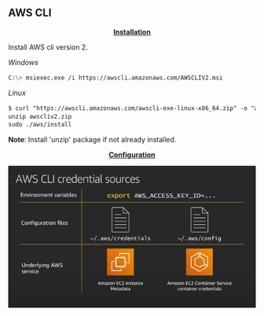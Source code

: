 ## AWS CLI

<P align=center> 
<B><U> Installation </U></B> 
</P>
Install AWS cli version 2.

*Windows*
```markdown
C:\> msiexec.exe /i https://awscli.amazonaws.com/AWSCLIV2.msi
```
*Linux*
```markdown
$ curl "https://awscli.amazonaws.com/awscli-exe-linux-x86_64.zip" -o "awscliv2.zip" 
unzip awscliv2.zip 
sudo ./aws/install
```
**Note**: Install 'unzip' package if not already installed.

<P align=center> 
<B><U> Configuration </U></B> 
</P>

![Image](https://github.com/dilaawez/dilaawez.github.io/blob/patch-1/AWS%20CLI.png)

